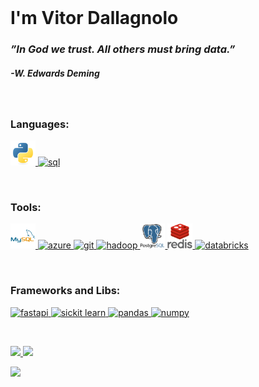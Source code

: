 <header>
<link rel="stylesheet" href="https://cdn.jsdelivr.net/gh/devicons/devicon@v2.15.1/devicon.min.css">

</header>

<h1 align="left">I'm Vitor Dallagnolo</h1>


<h3 align="left"><i>”In God we trust. All others must bring data.”</h3>
<h5 align="left"> -W. Edwards Deming</i> </h5>
<br>

<p align="left">
<h3 align="left">Languages:</h3>
<a href="https://pt.wikipedia.org/wiki/SQL" target="_blank" rel="noreferrer"> <img src="https://raw.githubusercontent.com/devicons/devicon/master/icons/python/python-original.svg" alt="python" width="40" height="40"/> </a> 
<a href="https://www.python.org" target="_blank" rel="noreferrer"> <img src="https://cdn-icons-png.flaticon.com/512/4299/4299956.png" alt="sql" width="40" height="40"/> </a> 
</p>

<br>
<h3 align="left">Tools:</h3>
<p align="left"> <a href="https://www.mysql.com/" target="_blank" rel="noreferrer"> <img src="https://raw.githubusercontent.com/devicons/devicon/master/icons/mysql/mysql-original-wordmark.svg" alt="mysql" width="40" height="40"/> </a>  <a href="https://azure.microsoft.com/en-in/" target="_blank" rel="noreferrer"> <img src="https://www.vectorlogo.zone/logos/microsoft_azure/microsoft_azure-icon.svg" alt="azure" width="40" height="40"/> <a href="https://git-scm.com/" target="_blank" rel="noreferrer"> <img src="https://www.vectorlogo.zone/logos/git-scm/git-scm-icon.svg" alt="git" width="40" height="40"/> </a> <a href="https://hadoop.apache.org/" target="_blank" rel="noreferrer"> <img src="https://www.vectorlogo.zone/logos/apache_hadoop/apache_hadoop-icon.svg" alt="hadoop" width="40" height="40"/> </a>  <a href="https://www.postgresql.org" target="_blank" rel="noreferrer"> <img src="https://raw.githubusercontent.com/devicons/devicon/master/icons/postgresql/postgresql-original-wordmark.svg" alt="postgresql" width="40" height="40"/> </a>  <a href="https://redis.io" target="_blank" rel="noreferrer"> <img src="https://raw.githubusercontent.com/devicons/devicon/master/icons/redis/redis-original-wordmark.svg" alt="redis" width="40" height="40"/> </a> 
 <a href="https://www.databricks.com/" target="_blank" rel="noreferrer"> <img src="https://icon-icons.com/icons2/2699/PNG/512/databricks_logo_icon_170295.png" alt="databricks" width="40" height="40"/> </a>
</p>
 
<br>
<h3 align="left">Frameworks and Libs:</h3>
<p align="left">
<a href="https://fastapi.tiangolo.com/" target="_blank" rel="noreferrer"> <img src="https://cdn.jsdelivr.net/gh/devicons/devicon/icons/fastapi/fastapi-original.svg" alt="fastapi" width="40" height="40"/> </a><a href="https://scikit-learn.org/stable/" target="_blank" rel="noreferrer"> <img src="https://www.grantlee.me/static/media/scikitlearn.ff1c1fa00c739e8499bb.png" alt="sickit learn" width="40" height="40"/> </a>
<a href="https://pandas.pydata.org/" target="_blank" rel="noreferrer"> <img src="https://pandas.pydata.org/static/img/favicon_white.ico" alt="pandas" width="40" height="40"/> </a>
<a href="https://numpy.org/" target="_blank" rel="noreferrer"> <img src="https://numpy.org/images/logo.svg" alt="numpy" width="40" height="40"/> </a>
</p>

<br>
<p align=center> 
<div>
<a href="https://github.com/vitordallagnolo">
<img height="180em" src="https://github-readme-stats.vercel.app/api/top-langs/?username=vitordallagnolo&layout=compact&langs_count=7&theme=transparent"/>
<img height="180em" src="https://github-readme-stats.vercel.app/api?username=vitordallagnolo&show_icons=true&theme=transparent&include_all_commits=true&count_private=true"/>
</div>
</p>

![](https://komarev.com/ghpvc/?username=your-github-username)

